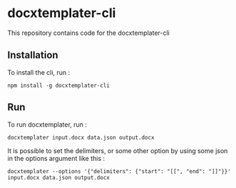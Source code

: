 # docxtemplater-cli

This repository contains code for the docxtemplater-cli

## Installation

To install the cli, run :

```
npm install -g docxtemplater-cli
```

## Run

To run docxtemplater, run :

```
docxtemplater input.docx data.json output.docx
```

It is possible to set the delimiters, or some other option by using some json in the options argument like this :

```
docxtemplater --options '{"delimiters": {"start": "[[", "end": "]]"}}' input.docx data.json output.docx
```
